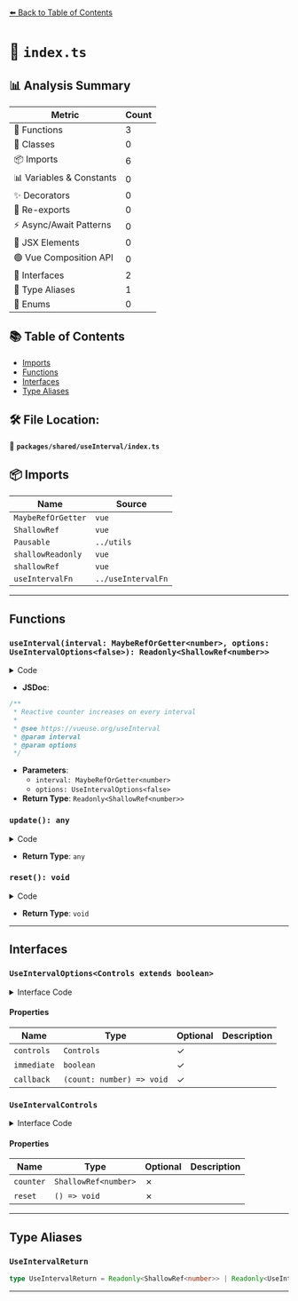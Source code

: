 [⬅️ Back to Table of Contents](../../../index.md)

# 📄 `index.ts`

## 📊 Analysis Summary

| Metric | Count |
|--------|-------|
| 🔧 Functions | 3 |
| 🧱 Classes | 0 |
| 📦 Imports | 6 |
| 📊 Variables & Constants | 0 |
| ✨ Decorators | 0 |
| 🔄 Re-exports | 0 |
| ⚡ Async/Await Patterns | 0 |
| 💠 JSX Elements | 0 |
| 🟢 Vue Composition API | 0 |
| 📐 Interfaces | 2 |
| 📑 Type Aliases | 1 |
| 🎯 Enums | 0 |

## 📚 Table of Contents

- [Imports](#imports)
- [Functions](#functions)
- [Interfaces](#interfaces)
- [Type Aliases](#type-aliases)

## 🛠️ File Location:
📂 **`packages/shared/useInterval/index.ts`**

## 📦 Imports

| Name | Source |
|------|--------|
| `MaybeRefOrGetter` | `vue` |
| `ShallowRef` | `vue` |
| `Pausable` | `../utils` |
| `shallowReadonly` | `vue` |
| `shallowRef` | `vue` |
| `useIntervalFn` | `../useIntervalFn` |


---

## Functions

### `useInterval(interval: MaybeRefOrGetter<number>, options: UseIntervalOptions<false>): Readonly<ShallowRef<number>>`

<details><summary>Code</summary>

```ts
export function useInterval(interval?: MaybeRefOrGetter<number>, options?: UseIntervalOptions<false>): Readonly<ShallowRef<number>>
```
</details>

- **JSDoc**:
```ts
/**
 * Reactive counter increases on every interval
 *
 * @see https://vueuse.org/useInterval
 * @param interval
 * @param options
 */
```

- **Parameters**:
  - `interval: MaybeRefOrGetter<number>`
  - `options: UseIntervalOptions<false>`
- **Return Type**: `Readonly<ShallowRef<number>>`
### `update(): any`

<details><summary>Code</summary>

```ts
() => counter.value += 1
```
</details>

- **Return Type**: `any`
### `reset(): void`

<details><summary>Code</summary>

```ts
() => {
    counter.value = 0
  }
```
</details>

- **Return Type**: `void`

---

## Interfaces

### `UseIntervalOptions<Controls extends boolean>`

<details><summary>Interface Code</summary>

```ts
export interface UseIntervalOptions<Controls extends boolean> {
  /**
   * Expose more controls
   *
   * @default false
   */
  controls?: Controls

  /**
   * Execute the update immediately on calling
   *
   * @default true
   */
  immediate?: boolean

  /**
   * Callback on every interval
   */
  callback?: (count: number) => void
}
```
</details>

#### Properties

| Name | Type | Optional | Description |
|------|------|----------|-------------|
| `controls` | `Controls` | ✓ |  |
| `immediate` | `boolean` | ✓ |  |
| `callback` | `(count: number) => void` | ✓ |  |

### `UseIntervalControls`

<details><summary>Interface Code</summary>

```ts
export interface UseIntervalControls {
  counter: ShallowRef<number>
  reset: () => void
}
```
</details>

#### Properties

| Name | Type | Optional | Description |
|------|------|----------|-------------|
| `counter` | `ShallowRef<number>` | ✗ |  |
| `reset` | `() => void` | ✗ |  |


---

## Type Aliases

### `UseIntervalReturn`

```ts
type UseIntervalReturn = Readonly<ShallowRef<number>> | Readonly<UseIntervalControls & Pausable>;
```


---
